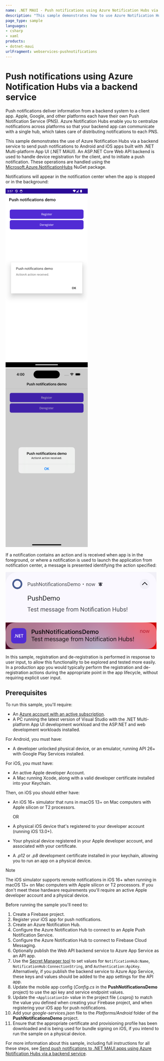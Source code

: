 ```yaml
---
name: .NET MAUI - Push notifications using Azure Notification Hubs via a backend service
description: "This sample demonstrates how to use Azure Notification Hubs via a backend service to send push notifications to Android and iOS apps built with .NET MAUI."
page_type: sample
languages:
- csharp
- xaml
products:
- dotnet-maui
urlFragment: webservices-pushnotifications
---
```


# Push notifications using Azure Notification Hubs via a backend service

Push notifications deliver information from a backend system to a client app. Apple, Google, and other platforms each have their own Push Notification Service (PNS). Azure Notification Hubs enable you to centralize notifications across platforms so that your backend app can communicate with a single hub, which takes care of distributing notifications to each PNS.

This sample demonstrates the use of Azure Notification Hubs via a backend service to send push notifications to Android and iOS apps built with .NET Multi-platform App UI (.NET MAUI).  An ASP.NET Core Web API backend is used to handle device registration for the client, and to initiate a push notification. These operations are handled using the [Microsoft.Azure.NotificationHubs](https://www.nuget.org/packages/Microsoft.Azure.NotificationHubs/) NuGet package.

Notifications will appear in the notification center when the app is stopped or in the background:

![Android app screenshot](Screenshots/action-received-android.png "Android app screenshot")
![iOS app screenshot](Screenshots/action-received-ios.png "iOS app screenshot")

If a notification contains an action and is received when app is in the foreground, or where a notification is used to launch the application from notification center, a message is presented identifying the action specified:

![Android push notification screenshot](Screenshots/push-notification-android.png "Android push notification screenshot")
![iOS push notification screenshot](Screenshots/push-notification-ios.png "iOS push notification screenshot")

In this sample, registration and de-registration is performed in response to user input, to allow this functionality to be explored and tested more easily. In a production app you would typically perform the registration and de-registration actions during the appropriate point in the app lifecycle, without requiring explicit user input.

## Prerequisites

To run this sample, you'll require:

- An [Azure account with an active subscription](https://azure.microsoft.com/free/dotnet/).
- A PC running the latest version of Visual Studio with the .NET Multi-platform App UI development workload and the ASP.NET and web development workloads installed.

For Android, you must have:

- A developer unlocked physical device, or an emulator, running API 26+ with Google Play Services installed.

For iOS, you must have:

- An active Apple developer Account.
- A Mac running Xcode, along with a valid developer certificate installed into your Keychain.

Then, on iOS you should either have:

- An iOS 16+ simulator that runs in macOS 13+ on Mac computers with Apple silicon or T2 processors.

  OR

- A physical iOS device that's registered to your developer account (running iOS 13.0+).
- Your physical device registered in your Apple developer account, and associated with your certificate.
- A *.p12* or *.p8* development certificate installed in your keychain, allowing you to run an app on a physical device.

> [!NOTE]
> The iOS simulator supports remote notifications in iOS 16+ when running in macOS 13+ on Mac computers with Apple silicon or T2 processors. If you don't meet these hardware requirements you'll require an active Apple developer account and a physical device.

Before running the sample you'll need to:

1. Create a Firebase project.
1. Register your iOS app for push notifications.
1. Create an Azure Notification Hub.
1. Configure the Azure Notification Hub to connect to an Apple Push Notification Service.
1. Configure the Azure Notification Hub to connect to Firebase Cloud Messaging.
1. Optionally publish the Web API backend service to Azure App Service as an API app.
1. Use the [Secret Manager tool](https://learn.microsoft.com/aspnet/core/security/app-secrets#secret-manager) to set values for `NotificationHub:Name`, `NotificationHub:ConnectionString`, and `Authentication:ApiKey`. Alternatively, if you publish the backend service to Azure App Service, these keys and values should be added to the app settings for the API app.
1. Update the mobile app config (*Config.cs* in the **PushNotificationsDemo** project) to use the api key and service endpoint values.
1. Update the `<ApplicationId>` value in the project file (.csproj) to match the value you defined when creating your Firebase project, and when registering your iOS app for push notifications.
1. Add your *google-services.json* file to the *Platforms/Android* folder of the **PushNotificationsDemo** project.
1. Ensure that the appropriate certificate and provisioning profile has been downloaded and is being used for bundle signing on iOS, if you intend to run the sample on a physical device.

For more information about this sample, including full instructions for all these steps, see [Send push notifications to .NET MAUI apps using Azure Notification Hubs via a backend service](https://learn.microsoft.com/dotnet/maui/data-cloud/push-notifications).
